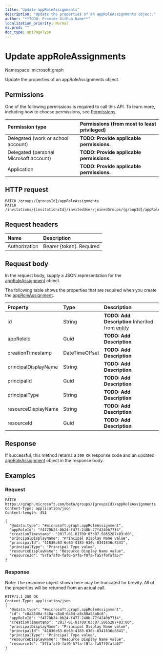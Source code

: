 ```yaml
---
title: "Update appRoleAssignments"
description: "Update the properties of an appRoleAssignments object."
author: "**TODO: Provide Github Name**"
localization_priority: Normal
ms.prod: ""
doc_type: apiPageType
---
```


# Update appRoleAssignments

Namespace: microsoft.graph

Update the properties of an appRoleAssignments object.

## Permissions
One of the following permissions is required to call this API. To learn more, including how to choose permissions, see [Permissions](/concepts/permissions-reference.md).

|Permission type|Permissions (from most to least privileged)|
|:---|:---|
|Delegated (work or school account)|**TODO: Provide applicable permissions.**|
|Delegated (personal Microsoft account)|**TODO: Provide applicable permissions.**|
|Application|**TODO: Provide applicable permissions.**|

## HTTP request
<!-- {
  "blockType": "ignored"
}
-->
``` http
PATCH /groups/{groupsId}/appRoleAssignments
PATCH /invitations/{invitationsId}/invitedUser/joinedGroups/{groupId}/appRoleAssignments
```

## Request headers
|Name|Description|
|:---|:---|
|Authorization|Bearer {token}. Required|

## Request body
In the request body, supply a JSON representation for the [appRoleAssignment](../resources/approleassignment.md) object.

The following table shows the properties that are required when you create the [appRoleAssignment](../resources/approleassignment.md).

|Property|Type|Description|
|:---|:---|:---|
|id|String|**TODO: Add Description** Inherited from [entity](../resources/entity.md)|
|appRoleId|Guid|**TODO: Add Description**|
|creationTimestamp|DateTimeOffset|**TODO: Add Description**|
|principalDisplayName|String|**TODO: Add Description**|
|principalId|Guid|**TODO: Add Description**|
|principalType|String|**TODO: Add Description**|
|resourceDisplayName|String|**TODO: Add Description**|
|resourceId|Guid|**TODO: Add Description**|



## Response
If successful, this method returns a `200 OK` response code and an updated [appRoleAssignment](../resources/approleassignment.md) object in the response body.

## Examples

### Request
<!-- {
  "blockType": "request",
  "name": "update_approleassignments"
}
-->
``` http
PATCH https://graph.microsoft.com/beta/groups/{groupsId}/appRoleAssignments
Content-Type: application/json
Content-length: 451

{
  "@odata.type": "#microsoft.graph.appRoleAssignment",
  "appRoleId": "f4770b24-0b24-f477-240b-77f4240b77f4",
  "creationTimestamp": "2017-01-01T00:03:07.5865287+03:00",
  "principalDisplayName": "Principal Display Name value",
  "principalId": "41836c63-6c63-4183-636c-8341636c8341",
  "principalType": "Principal Type value",
  "resourceDisplayName": "Resource Display Name value",
  "resourceId": "57fafaf0-faf0-57fa-f0fa-fa57f0fafa57"
}
```

### Response
Note: The response object shown here may be truncated for brevity. All of the properties will be returned from an actual call.
<!-- {
  "blockType": "response",
  "truncated": true
}
-->
``` http
HTTP/1.1 200 OK
Content-Type: application/json
{
  "@odata.type": "#microsoft.graph.appRoleAssignment",
  "id": "c8a8540a-540a-c8a8-0a54-a8c80a54a8c8",
  "appRoleId": "f4770b24-0b24-f477-240b-77f4240b77f4",
  "creationTimestamp": "2017-01-01T00:03:07.5865287+03:00",
  "principalDisplayName": "Principal Display Name value",
  "principalId": "41836c63-6c63-4183-636c-8341636c8341",
  "principalType": "Principal Type value",
  "resourceDisplayName": "Resource Display Name value",
  "resourceId": "57fafaf0-faf0-57fa-f0fa-fa57f0fafa57"
}
```

